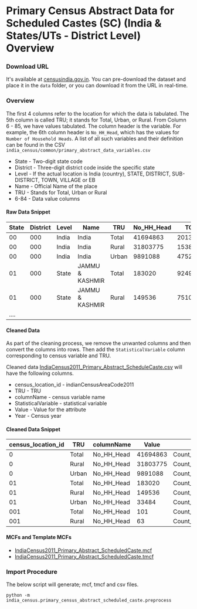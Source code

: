 # Primary Census Abstract Data for Scheduled Castes (SC) (India & States/UTs - District Level) Overview


### Download URL
It's available at [censusindia.gov.in](http://censusindia.gov.in/2011census/SC-ST/pca_state_distt_sc.xls). You can pre-download the dataset and place it in the `data` folder, or you can download it from the URL in real-time. 

### Overview
The first 4 columns refer to the location for which the data is tabulated. The 5th column is called TRU; it stands for Total, Urban, or Rural. From Column 6 - 85, we have values tabulated. The column header is the variable. For example, the 6th column header is `No_HH_Head`, which has the values for `Number of Household Heads`. A list of all such variables and their definition can be found in the CSV  `india_census/common/primary_abstract_data_variables.csv`

 - State - Two-digit state code
 - District - Three-digit district code inside the specific state
 - Level - If the actual location is India (country), STATE, DISTRICT, SUB-DISTRICT, TOWN, VILLAGE or EB
 - Name - Official Name of the place
 - TRU - Stands for Total, Urban or Rural
 - 6-84 - Data value columns 

 #### Raw Data Snippet

| State |  District | Level  |  Name            | TRU    |  No_HH_Head | TOT_P     | .... |
| ----- | --------- | ------ | ---------------- | ------ | ----------- | --------- | ---- |
| 00    | 000       |  India |  India           |  Total |  41694863   | 201378372 |      |
| 00    | 000       |  India |  India           |  Rural |  31803775   | 153850848 |      |
| 00    | 000       |  India |  India           |  Urban |  9891088    |  47527524 |      |
| 01    | 000       |  State |  JAMMU & KASHMIR |  Total |  183020     | 924991    |      |
| 01    | 000       |  State |  JAMMU & KASHMIR |  Rural |  149536     | 751026    |      |
| ....  |


#### Cleaned Data
As part of the cleaning process, we remove the unwanted columns and then convert the columns into rows. Then add the `StatisticalVariable` column corresponding to census variable and TRU.

Cleaned data [IndiaCensus2011_Primary_Abstract_ScheduleCaste.csv](IndiaCensus2011_Primary_Abstract_ScheduleCaste.csv) will have the following columns.

- census_location_id - indianCensusAreaCode2011
- TRU - TRU
- columnName - census variable name
- StatisticalVariable - statistical variable
- Value - Value for the attribute
- Year - Census year

#### Cleaned Data Snippet

| census_location_id | TRU   | columnName | Value    | StatisticalVariable                 | Year |
| ------------------ | ----- | ---------- | -------- | ----------------------------------- | ---- |
| 0                  | Total | No_HH_Head | 41694863 | Count_Household_ScheduledCaste       | 2011 |
| 0                  | Rural | No_HH_Head | 31803775 | Count_Household_ScheduledCaste_Rural | 2011 |
| 0                  | Urban | No_HH_Head | 9891088  | Count_Household_ScheduledCaste_Urban | 2011 |
| 01                 | Total | No_HH_Head | 183020   | Count_Household_ScheduledCaste       | 2011 |
| 01                 | Rural | No_HH_Head | 149536   | Count_Household_ScheduledCaste_Rural | 2011 |
| 01                 | Urban | No_HH_Head | 33484    | Count_Household_ScheduledCaste_Urban | 2011 |
| 001                | Total | No_HH_Head | 101      | Count_Household_ScheduledCaste       | 2011 |
| 001                | Rural | No_HH_Head | 63       | Count_Household_ScheduledCaste_Rural | 2011 |


#### MCFs and Template MCFs

- [IndiaCensus2011_Primary_Abstract_ScheduledCaste.mcf](IndiaCensus2011_Primary_Abstract_ScheduledCaste.mcf)
- [IndiaCensus2011_Primary_Abstract_ScheduledCaste.tmcf](IndiaCensus2011_Primary_Abstract_ScheduledCaste.tmcf)

### Import Procedure

The below script will generate; mcf, tmcf and csv files.

`python -m india_census.primary_census_abstract_scheduled_caste.preprocess`
